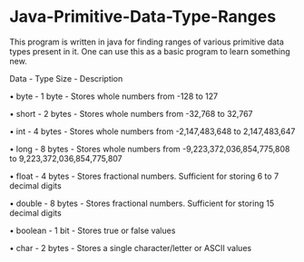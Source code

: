 # Java-Primitive-Data-Type-Ranges

This program is written in java for finding ranges of various primitive data types present in it.
One can use this as a basic program to learn something new.


Data - Type	Size - Description 

• byte - 1 byte - Stores whole numbers from -128 to 127

• short - 2 bytes - Stores whole numbers from -32,768 to 32,767

• int - 4 bytes - Stores whole numbers from -2,147,483,648 to 2,147,483,647

• long - 8 bytes - Stores whole numbers from -9,223,372,036,854,775,808 to 9,223,372,036,854,775,807

• float - 4 bytes - Stores fractional numbers. Sufficient for storing 6 to 7 decimal digits

• double - 8 bytes - Stores fractional numbers. Sufficient for storing 15 decimal digits

• boolean - 1 bit - Stores true or false values

• char - 2 bytes - Stores a single character/letter or ASCII values
